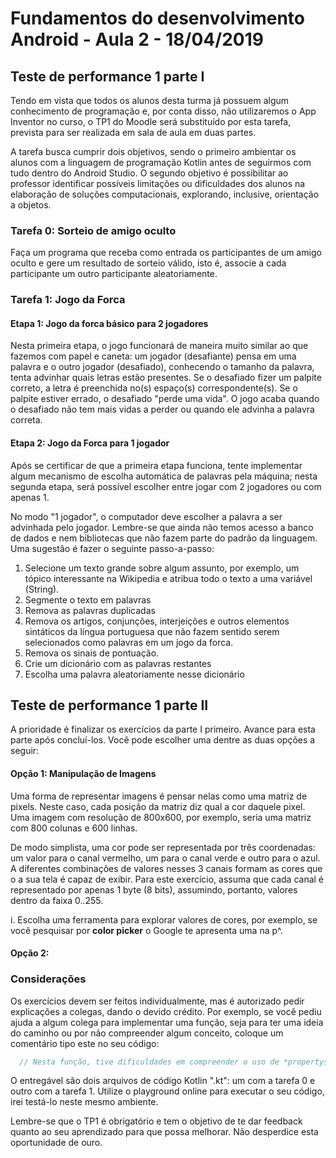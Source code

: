 # Fundamentos do desenvolvimento Android - Aula 2 - 18/04/2019

## Teste de performance 1 parte I

Tendo em vista que todos os alunos desta turma já possuem algum conhecimento de programação e, por conta disso, não utilizaremos o App Inventor no curso, o TP1 do Moodle será substituído por esta tarefa, prevista para ser realizada em sala de aula em duas partes.

A tarefa busca cumprir dois objetivos, sendo o primeiro ambientar os alunos com a linguagem de programação Kotlin antes de seguirmos com tudo dentro do Android Studio. O segundo objetivo é possibilitar ao professor identificar possíveis limitações ou dificuldades dos alunos na elaboração de soluções computacionais, explorando, inclusive, orientação a objetos.


### Tarefa 0: Sorteio de amigo oculto

Faça um programa que receba como entrada os participantes de um amigo oculto e gere um resultado de sorteio válido, isto é, associe a cada participante um outro participante aleatoriamente.

### Tarefa 1: Jogo da Forca

#### Etapa 1: Jogo da forca básico para 2 jogadores

Nesta primeira etapa, o jogo funcionará de maneira muito similar ao que fazemos com papel e caneta: um jogador (desafiante) pensa em uma palavra e o outro jogador (desafiado), conhecendo o tamanho da palavra, tenta advinhar quais letras estão presentes. Se o desafiado fizer um palpite correto, a letra é preenchida no(s) espaço(s) correspondente(s). Se o palpite estiver errado, o desafiado "perde uma vida". O jogo acaba quando o desafiado não tem mais vidas a perder ou quando ele advinha a palavra correta.

#### Etapa 2: Jogo da Forca para 1 jogador

Após se certificar de que a primeira etapa funciona, tente implementar algum mecanismo de escolha automática de palavras pela máquina; nesta segunda etapa, será possível escolher entre jogar com 2 jogadores ou com apenas 1. 

No modo "1 jogador", o computador deve escolher a palavra a ser advinhada pelo jogador. Lembre-se que ainda não temos acesso a banco de dados e nem bibliotecas  que não fazem parte do padrão da linguagem. Uma sugestão é fazer o seguinte passo-a-passo:

1. Selecione um texto grande sobre algum assunto, por exemplo, um tópico interessante na Wikipedia e atribua todo o texto a uma variável (String).
2. Segmente o texto em palavras
3. Remova as palavras duplicadas
4. Remova os artigos, conjunções, interjeições e outros elementos sintáticos da língua portuguesa que não fazem sentido serem selecionados como palavras em um jogo da forca. 
5. Remova os sinais de pontuação.
6. Crie um dicionário com as palavras restantes
7. Escolha uma palavra aleatoriamente nesse dicionário

## Teste de performance 1 parte II

A prioridade é finalizar os exercícios da parte I primeiro. Avance para esta parte após concluí-los. Você pode escolher uma dentre as duas opções a seguir:

#### Opção 1: Manipulação de Imagens

Uma forma de representar imagens é pensar nelas como uma matriz de pixels. Neste caso, cada posição da matriz diz qual a cor daquele pixel. Uma imagem com resolução de 800x600, por exemplo, seria uma matriz com 800 colunas e 600 linhas.

De modo simplista, uma cor pode ser representada por três coordenadas: um valor para o canal vermelho, um para o canal verde e outro para o azul. A diferentes combinações de valores nesses 3 canais formam as cores que o a sua tela é capaz de exibir. Para este exercício, assuma que cada canal é representado por apenas 1 byte (8 bits), assumindo, portanto, valores dentro da faixa 0..255.

i. Escolha uma ferramenta para explorar valores de cores, por exemplo, se você pesquisar por **color picker** o Google te apresenta uma na p^.

#### Opção 2: 


### Considerações

Os exercícios devem ser feitos individualmente, mas é autorizado pedir explicações a colegas, dando o devido crédito. Por exemplo, se você pediu ajuda a algum colega para implementar uma função, seja para ter uma ideia do caminho ou por não compreender algum conceito, coloque um comentário tipo este no seu código:

  ```kotlin
    // Nesta função, tive dificuldades em compreender o uso de *propertys*, mas com a ajuda de Fulano de Tal entendi e consegui resolver.
  ```

O entregável são dois arquivos de código Kotlin ".kt": um com a tarefa 0 e outro com a tarefa 1. Utilize o playground online para executar o seu código, irei testá-lo neste mesmo ambiente.

Lembre-se que o TP1 é obrigatório e tem o objetivo de te dar feedback quanto ao seu aprendizado para que possa melhorar. Não desperdice esta oportunidade de ouro.
<!--stackedit_data:
eyJoaXN0b3J5IjpbLTEwOTI0OTYzMzIsNzEwNDAzMDMyXX0=
-->
